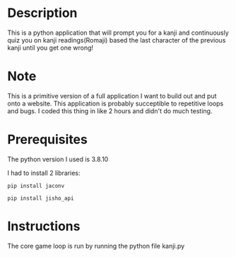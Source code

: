 # Description
This is a python application that will prompt you for a kanji and continuously quiz you on kanji readings(Romaji) based the last character of the previous kanji until you get one wrong!

# Note
This is a primitive version of a full application I want to build out and put onto a website. This application is probably succeptible to repetitive loops and bugs. I coded this thing in like 2 hours and didn't do much testing.

# Prerequisites
The python version I used is 3.8.10

I had to install 2 libraries: 

```
pip install jaconv
```
```
pip install jisho_api
```

# Instructions
The core game loop is run by running the python file kanji.py
